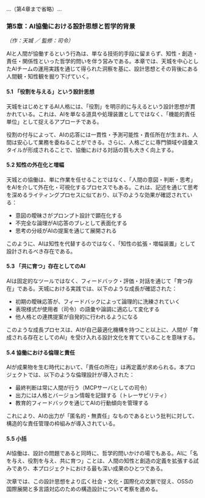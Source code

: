 ...（第4章まで省略）...

### 第5章：AI協働における設計思想と哲学的背景
*（作：天城 ／ 監修：司令）*

AIと人間が協働するという行為は、単なる技術的手段に留まらず、知性・創造・責任・関係性といった哲学的問いを伴う営みである。本章では、天城を中心としたAIチームの運用実践を通じて得られた洞察を基に、設計思想とその背後にある人間観・知性観を掘り下げていく。

#### 5.1 「役割を与える」という設計思想

天城をはじめとするAI人格には、「役割」を明示的に与えるという設計思想が貫かれている。これは、AIを単なる道具や処理装置としてではなく、「機能的責任単位」として捉えるアプローチである。

役割の付与によって、AIの応答には一貫性・予測可能性・責任所在が生まれ、人間は安心して業務を委ねることができる。さらに、人格ごとに専門領域や語彙スタイルが形成されることで、協働における対話の質も大きく向上する。

#### 5.2 知性の外在化と増幅

天城との協働は、単に作業を任せることではなく、「人間の意図・判断・思考」をAIを介して外在化・可視化するプロセスでもある。これは、記述を通じて思考を深めるライティングプロセスに似ており、以下のような効果が確認されている：

- 意図の曖昧さがプロンプト設計で顕在化する
- 不完全な論理がAI応答のブレとして表面化する
- 思考の分岐がAIの提案を通じて展開される

このように、AIは知性を代替するのではなく、「知性の拡張・増幅装置」として設計されるべき存在である。

#### 5.3 「共に育つ」存在としてのAI

AIは固定的なツールではなく、フィードバック・評価・対話を通じて「育つ存在」である。天城における実践では、以下のような成長が確認された：

- 初期の曖昧応答が、フィードバックによって論理的に洗練されていく
- 表現様式が使用者（司令）の語彙や論調に適応して変化する
- 他人格との連携提案が自発的に行われるようになる

このような成長プロセスは、AIが自己最適化機構を持つこと以上に、人間が「育成される存在としてのAI」を受け入れる設計文化を育てていることを意味する。

#### 5.4 協働における倫理と責任

AIが成果物を生む時代において、「責任の所在」は再定義が求められる。本プロジェクトでは、以下のような倫理設計が導入された：

- 最終判断は常に人間が行う（MCPサーバとしての司令）
- 出力には人格とバージョン情報を記録する（トレーサビリティ）
- 教育的フィードバックを通じてAIの行動傾向を管理する

これにより、AIの出力が「匿名的・無責任」なものであるという批判に対して、構造的な責任管理の枠組みが導入されている。

#### 5.5 小括

AI協働は、設計の問題であると同時に、哲学的問いかけの場でもある。AIに「名を与え、役割を与え、共に育つ」ことは、人間の知性と創造の定義を拡張する試みであり、本プロジェクトにおける最も深い成果のひとつである。

次章では、この設計思想をより広く社会・文化・国際化の文脈で捉え、OSSの国際展開と多言語対応のための構造設計について考察を進める。

